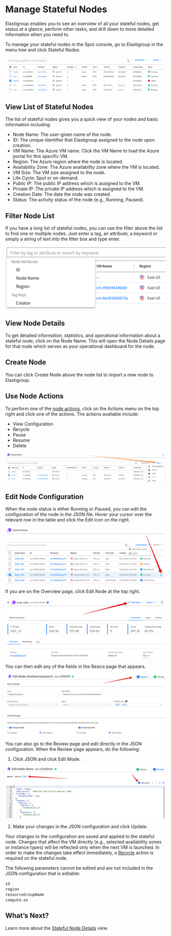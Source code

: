 # Manage Stateful Nodes

Elastigroup enables you to see an overview of all your stateful nodes, get status at a glance, perform other tasks, and drill down to more detailed information when you need to.

To manage your stateful nodes in the Spot console, go to Elastigroup in the menu tree and click Stateful Nodes.

<img src="/elastigroup/_media/azure-manage-stateful-nodes-01b.png" />

## View List of Stateful Nodes

The list of stateful nodes gives you a quick view of your nodes and basic information including:
- Node Name: The user-given name of the node.
- ID: The unique identifier that Elastigroup assigned to the node upon creation.
- VM Name: The Azure VM name. Click the VM Name to load the Azure portal for this specific VM.
- Region: The Azure region where the node is located.
- Availability Zone: The Azure availability zone where the VM is located.
- VM Size: The VM size assigned to the node.
- Life Cycle: Spot or on-demand.
- Public IP: The public IP address which is assigned to the VM.
- Private IP: The private IP address which is assigned to the VM.
- Creation Date: The date the node was created.
- Status: The activity status of the node (e.g., Running, Paused).

## Filter Node List

If you have a long list of stateful nodes, you can use the filter above the list to find one or multiple nodes. Just enter a tag, an attribute, a keyword or simply a string of text into the filter box and type enter.

<img src="/elastigroup/_media/azure-manage-stateful-nodes-02.png" />

## View Node Details

To get detailed information, statistics, and operational information about a stateful node, click on the Node Name. This will open the Node Details page for that node which serves as your operational dashboard for the node.

## Create Node

You can click Create Node above the node list to import a new node to Elastigroup.

## Use Node Actions

To perform one of the [node actions](elastigroup/features-azure/stateful-nodes/actions), click on the Actions menu on the top right and click one of the actions. The actions available include:
- View Configuration
- Recycle
- Pause
- Resume
- Delete

<img src="/elastigroup/_media/azure-manage-stateful-nodes-03a.png" />

## Edit Node Configuration

When the node status is either Running or Paused, you can edit the configuration of the node in the JSON file. Hover your cursor over the relevant row in the table and click the Edit icon on the right.

<img src="/elastigroup/_media/azure-manage-stateful-nodes-04.png" />

If you are on the Overview page, click Edit Node at the top right.

<img src="/elastigroup/_media/azure-manage-stateful-nodes-04-1.png" />

You can then edit any of the fields in the Basics page that appears.

<img src="/elastigroup/_media/azure-manage-stateful-nodes-05.png" />

You can also go to the Review page and edit directly in the JSON configuration. When the Review page appears, do the following:

1. Click JSON and click Edit Mode.  

<img src="/elastigroup/_media/azure-manage-stateful-nodes-06b.png" />

2. Make your changes in the JSON configuration and click Update.

Your changes to the configuration are saved and applied to the stateful node. Changes that affect the VM directly (e.g., selected availability zones or instance types) will be reflected only when the next VM is launched. In order to make the changes take effect immediately, a [Recycle](elastigroup/features-azure/stateful-nodes/actions?id=recycle) action is required on the stateful node.

The following parameters cannot be edited and are not included in the JSON configuration that is editable:

`id`<br>
`region`<br>
`resourceGroupName`<br>
`compute.os`

## What’s Next?

Learn more about the [Stateful Node Details](elastigroup/tutorials-azure/use-stateful-nodes/view-details) view.
